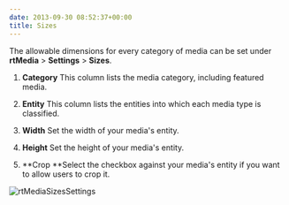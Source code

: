 ```yaml
---
date: 2013-09-30 08:52:37+00:00
title: Sizes
---
```


The allowable dimensions for every category of media can be set under **rtMedia** > **Settings** > **Sizes**.



	
  1. **Category** This column lists the media category, including featured media.

	
  2. **Entity** This column lists the entities into which each media type is classified.

	
  3. **Width** Set the width of your media's entity.

	
  4. **Height** Set the height of your media's entity.

	
  5. **Crop **Select the checkbox against your media's entity if you want to allow users to crop it.


![rtMediaSizesSettings](https://rtcamp.com/wp-content/uploads/2013/09/rtMediaSizesSettings.png)
